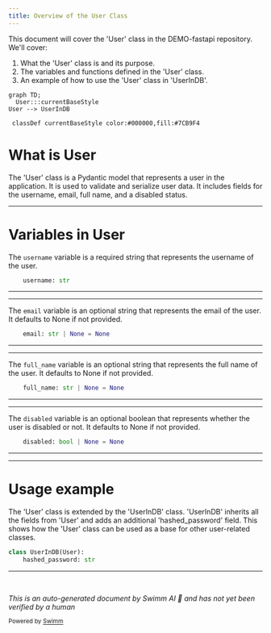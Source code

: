 ```yaml
---
title: Overview of the User Class
---
```

This document will cover the 'User' class in the DEMO-fastapi repository. We'll cover:

1. What the 'User' class is and its purpose.
2. The variables and functions defined in the 'User' class.
3. An example of how to use the 'User' class in 'UserInDB'.

```mermaid
graph TD;
  User:::currentBaseStyle
User --> UserInDB

 classDef currentBaseStyle color:#000000,fill:#7CB9F4
```

# What is User

The 'User' class is a Pydantic model that represents a user in the application. It is used to validate and serialize user data. It includes fields for the username, email, full name, and a disabled status.

<SwmSnippet path="/docs_src/security/tutorial005_an_py310.py" line="51">

---

# Variables in User

The `username` variable is a required string that represents the username of the user.

```python
    username: str
```

---

</SwmSnippet>

<SwmSnippet path="/docs_src/security/tutorial005_an_py310.py" line="52">

---

The `email` variable is an optional string that represents the email of the user. It defaults to None if not provided.

```python
    email: str | None = None
```

---

</SwmSnippet>

<SwmSnippet path="/docs_src/security/tutorial005_an_py310.py" line="53">

---

The `full_name` variable is an optional string that represents the full name of the user. It defaults to None if not provided.

```python
    full_name: str | None = None
```

---

</SwmSnippet>

<SwmSnippet path="/docs_src/security/tutorial005_an_py310.py" line="54">

---

The `disabled` variable is an optional boolean that represents whether the user is disabled or not. It defaults to None if not provided.

```python
    disabled: bool | None = None
```

---

</SwmSnippet>

<SwmSnippet path="/docs_src/security/tutorial005_an_py310.py" line="57">

---

# Usage example

The 'User' class is extended by the 'UserInDB' class. 'UserInDB' inherits all the fields from 'User' and adds an additional 'hashed_password' field. This shows how the 'User' class can be used as a base for other user-related classes.

```python
class UserInDB(User):
    hashed_password: str

```

---

</SwmSnippet>

&nbsp;

*This is an auto-generated document by Swimm AI 🌊 and has not yet been verified by a human*

<SwmMeta version="3.0.0" repo-id="Z2l0aHViJTNBJTNBREVNTy1mYXN0YXBpJTNBJTNBZ2lsYWRuYXZvdA==" repo-name="DEMO-fastapi" doc-type="general-class"><sup>Powered by [Swimm](/)</sup></SwmMeta>
